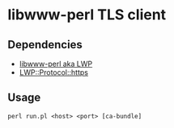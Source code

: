# libwww-perl TLS client

## Dependencies

 * [libwww-perl aka LWP](https://metacpan.org/release/libwww-perl)
 * [LWP::Protocol::https](https://metacpan.org/release/LWP-Protocol-https)

## Usage

```
perl run.pl <host> <port> [ca-bundle]
```
